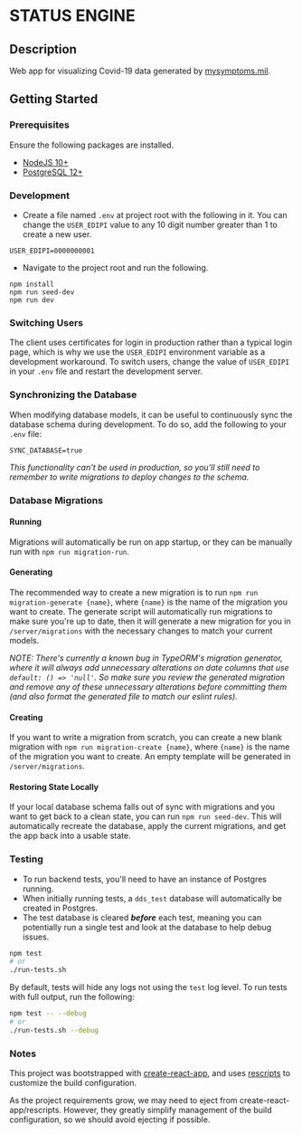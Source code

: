 # STATUS ENGINE

## Description

Web app for visualizing Covid-19 data generated by [mysymptoms.mil](https://www.mysymptoms.mil).

## Getting Started

### Prerequisites

Ensure the following packages are installed.

- [NodeJS 10+](https://nodejs.org/en/)
- [PostgreSQL 12+](https://www.postgresql.org)

### Development

- Create a file named `.env` at project root with the following in it. You can change the `USER_EDIPI` value to any
10 digit number greater than 1 to create a new user.
```
USER_EDIPI=0000000001
```

- Navigate to the project root and run the following.
```
npm install
npm run seed-dev
npm run dev
```

### Switching Users

The client uses certificates for login in production rather than a typical login page, which is why we use the
`USER_EDIPI` environment variable as a development workaround. To switch users, change the value of `USER_EDIPI` in
your `.env` file and restart the development server.

### Synchronizing the Database

When modifying database models, it can be useful to continuously sync the database schema during development. To do
so, add the following to your `.env` file:
```
SYNC_DATABASE=true
```

*This functionality can't be used in production, so you'll still need to remember to write migrations to deploy changes
to the schema.*

### Database Migrations

#### Running

Migrations will automatically be run on app startup, or they can be manually run with `npm run migration-run`.

#### Generating

The recommended way to create a new migration is to run `npm run migration-generate {name}`, where `{name}` is the name of
the migration you want to create. The generate script will automatically run migrations to make sure you're up to date,
then it will generate a new migration for you in `/server/migrations` with the necessary changes to match your current
models.

*NOTE: There's currently a known bug in TypeORM's migration generator, where it will always add unnecessary alterations
on date columns that use `default: () => 'null'`. So make sure you review the generated migration and remove any of
these unnecessary alterations before committing them (and also format the generated file to match our eslint rules).*

#### Creating

If you want to write a migration from scratch, you can create a new blank migration with `npm run migration-create {name}`,
where `{name}` is the name of the migration you want to create. An empty template will be generated in
`/server/migrations`.

#### Restoring State Locally

If your local database schema falls out of sync with migrations and you want to get back to a clean state, you can
run `npm run seed-dev`. This will automatically recreate the database, apply the current migrations, and get the app back
into a usable state.

### Testing

- To run backend tests, you'll need to have an instance of Postgres running.
- When initially running tests, a `dds_test` database will automatically be created in Postgres.
- The test database is cleared **_before_** each test, meaning you can potentially run a single test and look at the 
  database to help debug issues.

```bash
npm test
# or
./run-tests.sh
````

By default, tests will hide any logs not using the `test` log level. To run tests with full output, run the following:
```bash
npm test -- --debug
# or
./run-tests.sh --debug
```

### Notes

This project was bootstrapped with [create-react-app](https://github.com/facebook/create-react-app), and uses
[rescripts](https://github.com/harrysolovay/rescripts) to customize the build configuration.

As the project requirements grow, we may need to eject from create-react-app/rescripts. However, they greatly simplify
management of the build configuration, so we should avoid ejecting if possible.
